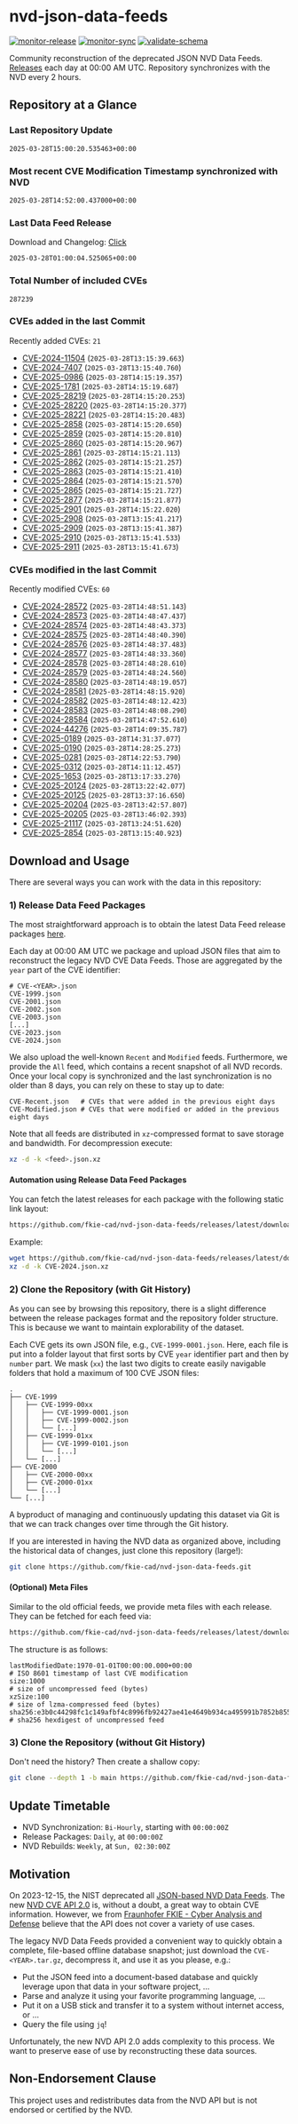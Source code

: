 # nvd-json-data-feeds

[![monitor-release](https://github.com/fkie-cad/nvd-json-data-feeds/actions/workflows/monitor_release.yml/badge.svg)](https://github.com/fkie-cad/nvd-json-data-feeds/actions/workflows/monitor_release.yml)
[![monitor-sync](https://github.com/fkie-cad/nvd-json-data-feeds/actions/workflows/monitor_sync.yml/badge.svg)](https://github.com/fkie-cad/nvd-json-data-feeds/actions/workflows/monitor_sync.yml)
[![validate-schema](https://github.com/fkie-cad/nvd-json-data-feeds/actions/workflows/validate_schema.yml/badge.svg)](https://github.com/fkie-cad/nvd-json-data-feeds/actions/workflows/validate_schema.yml)

Community reconstruction of the deprecated JSON NVD Data Feeds.
[Releases](https://github.com/fkie-cad/nvd-json-data-feeds/releases/latest) each day at 00:00 AM UTC.
Repository synchronizes with the NVD every 2 hours.

## Repository at a Glance

### Last Repository Update

```plain
2025-03-28T15:00:20.535463+00:00
```

### Most recent CVE Modification Timestamp synchronized with NVD

```plain
2025-03-28T14:52:00.437000+00:00
```

### Last Data Feed Release

Download and Changelog: [Click](https://github.com/fkie-cad/nvd-json-data-feeds/releases/latest)

```plain
2025-03-28T01:00:04.525065+00:00
```

### Total Number of included CVEs

```plain
287239
```

### CVEs added in the last Commit

Recently added CVEs: `21`

- [CVE-2024-11504](CVE-2024/CVE-2024-115xx/CVE-2024-11504.json) (`2025-03-28T13:15:39.663`)
- [CVE-2024-7407](CVE-2024/CVE-2024-74xx/CVE-2024-7407.json) (`2025-03-28T13:15:40.760`)
- [CVE-2025-0986](CVE-2025/CVE-2025-09xx/CVE-2025-0986.json) (`2025-03-28T14:15:19.357`)
- [CVE-2025-1781](CVE-2025/CVE-2025-17xx/CVE-2025-1781.json) (`2025-03-28T14:15:19.687`)
- [CVE-2025-28219](CVE-2025/CVE-2025-282xx/CVE-2025-28219.json) (`2025-03-28T14:15:20.253`)
- [CVE-2025-28220](CVE-2025/CVE-2025-282xx/CVE-2025-28220.json) (`2025-03-28T14:15:20.377`)
- [CVE-2025-28221](CVE-2025/CVE-2025-282xx/CVE-2025-28221.json) (`2025-03-28T14:15:20.483`)
- [CVE-2025-2858](CVE-2025/CVE-2025-28xx/CVE-2025-2858.json) (`2025-03-28T14:15:20.650`)
- [CVE-2025-2859](CVE-2025/CVE-2025-28xx/CVE-2025-2859.json) (`2025-03-28T14:15:20.810`)
- [CVE-2025-2860](CVE-2025/CVE-2025-28xx/CVE-2025-2860.json) (`2025-03-28T14:15:20.967`)
- [CVE-2025-2861](CVE-2025/CVE-2025-28xx/CVE-2025-2861.json) (`2025-03-28T14:15:21.113`)
- [CVE-2025-2862](CVE-2025/CVE-2025-28xx/CVE-2025-2862.json) (`2025-03-28T14:15:21.257`)
- [CVE-2025-2863](CVE-2025/CVE-2025-28xx/CVE-2025-2863.json) (`2025-03-28T14:15:21.410`)
- [CVE-2025-2864](CVE-2025/CVE-2025-28xx/CVE-2025-2864.json) (`2025-03-28T14:15:21.570`)
- [CVE-2025-2865](CVE-2025/CVE-2025-28xx/CVE-2025-2865.json) (`2025-03-28T14:15:21.727`)
- [CVE-2025-2877](CVE-2025/CVE-2025-28xx/CVE-2025-2877.json) (`2025-03-28T14:15:21.877`)
- [CVE-2025-2901](CVE-2025/CVE-2025-29xx/CVE-2025-2901.json) (`2025-03-28T14:15:22.020`)
- [CVE-2025-2908](CVE-2025/CVE-2025-29xx/CVE-2025-2908.json) (`2025-03-28T13:15:41.217`)
- [CVE-2025-2909](CVE-2025/CVE-2025-29xx/CVE-2025-2909.json) (`2025-03-28T13:15:41.387`)
- [CVE-2025-2910](CVE-2025/CVE-2025-29xx/CVE-2025-2910.json) (`2025-03-28T13:15:41.533`)
- [CVE-2025-2911](CVE-2025/CVE-2025-29xx/CVE-2025-2911.json) (`2025-03-28T13:15:41.673`)


### CVEs modified in the last Commit

Recently modified CVEs: `60`

- [CVE-2024-28572](CVE-2024/CVE-2024-285xx/CVE-2024-28572.json) (`2025-03-28T14:48:51.143`)
- [CVE-2024-28573](CVE-2024/CVE-2024-285xx/CVE-2024-28573.json) (`2025-03-28T14:48:47.437`)
- [CVE-2024-28574](CVE-2024/CVE-2024-285xx/CVE-2024-28574.json) (`2025-03-28T14:48:43.373`)
- [CVE-2024-28575](CVE-2024/CVE-2024-285xx/CVE-2024-28575.json) (`2025-03-28T14:48:40.390`)
- [CVE-2024-28576](CVE-2024/CVE-2024-285xx/CVE-2024-28576.json) (`2025-03-28T14:48:37.483`)
- [CVE-2024-28577](CVE-2024/CVE-2024-285xx/CVE-2024-28577.json) (`2025-03-28T14:48:33.360`)
- [CVE-2024-28578](CVE-2024/CVE-2024-285xx/CVE-2024-28578.json) (`2025-03-28T14:48:28.610`)
- [CVE-2024-28579](CVE-2024/CVE-2024-285xx/CVE-2024-28579.json) (`2025-03-28T14:48:24.560`)
- [CVE-2024-28580](CVE-2024/CVE-2024-285xx/CVE-2024-28580.json) (`2025-03-28T14:48:19.057`)
- [CVE-2024-28581](CVE-2024/CVE-2024-285xx/CVE-2024-28581.json) (`2025-03-28T14:48:15.920`)
- [CVE-2024-28582](CVE-2024/CVE-2024-285xx/CVE-2024-28582.json) (`2025-03-28T14:48:12.423`)
- [CVE-2024-28583](CVE-2024/CVE-2024-285xx/CVE-2024-28583.json) (`2025-03-28T14:48:08.290`)
- [CVE-2024-28584](CVE-2024/CVE-2024-285xx/CVE-2024-28584.json) (`2025-03-28T14:47:52.610`)
- [CVE-2024-44276](CVE-2024/CVE-2024-442xx/CVE-2024-44276.json) (`2025-03-28T14:09:35.787`)
- [CVE-2025-0189](CVE-2025/CVE-2025-01xx/CVE-2025-0189.json) (`2025-03-28T14:31:37.077`)
- [CVE-2025-0190](CVE-2025/CVE-2025-01xx/CVE-2025-0190.json) (`2025-03-28T14:28:25.273`)
- [CVE-2025-0281](CVE-2025/CVE-2025-02xx/CVE-2025-0281.json) (`2025-03-28T14:22:53.790`)
- [CVE-2025-0312](CVE-2025/CVE-2025-03xx/CVE-2025-0312.json) (`2025-03-28T14:11:12.457`)
- [CVE-2025-1653](CVE-2025/CVE-2025-16xx/CVE-2025-1653.json) (`2025-03-28T13:17:33.270`)
- [CVE-2025-20124](CVE-2025/CVE-2025-201xx/CVE-2025-20124.json) (`2025-03-28T13:22:42.077`)
- [CVE-2025-20125](CVE-2025/CVE-2025-201xx/CVE-2025-20125.json) (`2025-03-28T13:37:16.650`)
- [CVE-2025-20204](CVE-2025/CVE-2025-202xx/CVE-2025-20204.json) (`2025-03-28T13:42:57.807`)
- [CVE-2025-20205](CVE-2025/CVE-2025-202xx/CVE-2025-20205.json) (`2025-03-28T13:46:02.393`)
- [CVE-2025-21117](CVE-2025/CVE-2025-211xx/CVE-2025-21117.json) (`2025-03-28T13:24:51.620`)
- [CVE-2025-2854](CVE-2025/CVE-2025-28xx/CVE-2025-2854.json) (`2025-03-28T13:15:40.923`)


## Download and Usage

There are several ways you can work with the data in this repository:

### 1) Release Data Feed Packages

The most straightforward approach is to obtain the latest Data Feed release packages [here](https://github.com/fkie-cad/nvd-json-data-feeds/releases/latest).

Each day at 00:00 AM UTC we package and upload JSON files that aim to reconstruct the legacy NVD CVE Data Feeds.
Those are aggregated by the `year` part of the CVE identifier:

```
# CVE-<YEAR>.json
CVE-1999.json
CVE-2001.json
CVE-2002.json
CVE-2003.json
[...]
CVE-2023.json
CVE-2024.json
```

We also upload the well-known `Recent` and `Modified` feeds.
Furthermore, we provide the `All` feed, which contains a recent snapshot of all NVD records.
Once your local copy is synchronized and the last synchronization is no older than 8 days, you can rely on these to stay up to date:

```plain
CVE-Recent.json   # CVEs that were added in the previous eight days
CVE-Modified.json # CVEs that were modified or added in the previous eight days
```

Note that all feeds are distributed in `xz`-compressed format to save storage and bandwidth.
For decompression execute:

```sh
xz -d -k <feed>.json.xz
```

#### Automation using Release Data Feed Packages

You can fetch the latest releases for each package with the following static link layout:

```sh
https://github.com/fkie-cad/nvd-json-data-feeds/releases/latest/download/CVE-<YEAR>.json.xz
```

Example:

```sh
wget https://github.com/fkie-cad/nvd-json-data-feeds/releases/latest/download/CVE-2024.json.xz
xz -d -k CVE-2024.json.xz
```

### 2) Clone the Repository (with Git History)

As you can see by browsing this repository, there is a slight difference between the release packages format and the repository folder structure.
This is because we want to maintain explorability of the dataset.

Each CVE gets its own JSON file, e.g., `CVE-1999-0001.json`.
Here, each file is put into a folder layout that first sorts by CVE `year` identifier part and then by `number` part.
We mask (`xx`) the last two digits to create easily navigable folders that hold a maximum of 100 CVE JSON files:

```plain
.
├── CVE-1999
│   ├── CVE-1999-00xx
│   │   ├── CVE-1999-0001.json
│   │   ├── CVE-1999-0002.json
│   │   └── [...]
│   ├── CVE-1999-01xx
│   │   ├── CVE-1999-0101.json
│   │   └── [...]
│   └── [...]
├── CVE-2000
│   ├── CVE-2000-00xx
│   ├── CVE-2000-01xx
│   └── [...]
└── [...]
```

A byproduct of managing and continuously updating this dataset via Git is that we can track changes over time through the Git history.

If you are interested in having the NVD data as organized above, including the historical data of changes, just clone this repository (large!):

```sh
git clone https://github.com/fkie-cad/nvd-json-data-feeds.git
```

#### (Optional) Meta Files

Similar to the old official feeds, we provide meta files with each release. They can be fetched for each feed via:

```sh
https://github.com/fkie-cad/nvd-json-data-feeds/releases/latest/download/CVE-<YEAR>.meta
```

The structure is as follows:

```plain
lastModifiedDate:1970-01-01T00:00:00.000+00:00                          # ISO 8601 timestamp of last CVE modification
size:1000                                                               # size of uncompressed feed (bytes)
xzSize:100                                                              # size of lzma-compressed feed (bytes)
sha256:e3b0c44298fc1c149afbf4c8996fb92427ae41e4649b934ca495991b7852b855 # sha256 hexdigest of uncompressed feed
```

### 3) Clone the Repository (without Git History)

Don't need the history? Then create a shallow copy:

```sh
git clone --depth 1 -b main https://github.com/fkie-cad/nvd-json-data-feeds.git
```


## Update Timetable

* NVD Synchronization: `Bi-Hourly`, starting with `00:00:00Z`
* Release Packages: `Daily`, at `00:00:00Z`
* NVD Rebuilds: `Weekly`, at `Sun, 02:30:00Z`


## Motivation

On 2023-12-15, the NIST deprecated all [JSON-based NVD Data Feeds](https://nvd.nist.gov/vuln/data-feeds#divRetirementBanner-1).
The new [NVD CVE API 2.0](https://nvd.nist.gov/developers/vulnerabilities) is, without a doubt, a great way to obtain CVE information.
However, we from [Fraunhofer FKIE - Cyber Analysis and Defense](https://www.fkie.fraunhofer.de/en/departments/cad.html) believe that the API does not cover a variety of use cases.

The legacy NVD Data Feeds provided a convenient way to quickly obtain a complete, file-based offline database snapshot; just download the `CVE-<YEAR>.tar.gz`, decompress it, and use it as you please, e.g.:

- Put the JSON feed into a document-based database and quickly leverage upon that data in your software project, ...
- Parse and analyze it using your favorite programming language, ...
- Put it on a USB stick and transfer it to a system without internet access, or ...
- Query the file using `jq`!

Unfortunately, the new NVD API 2.0 adds complexity to this process.
We want to preserve ease of use by reconstructing these data sources.

## Non-Endorsement Clause

This project uses and redistributes data from the NVD API but is not endorsed or certified by the NVD.
